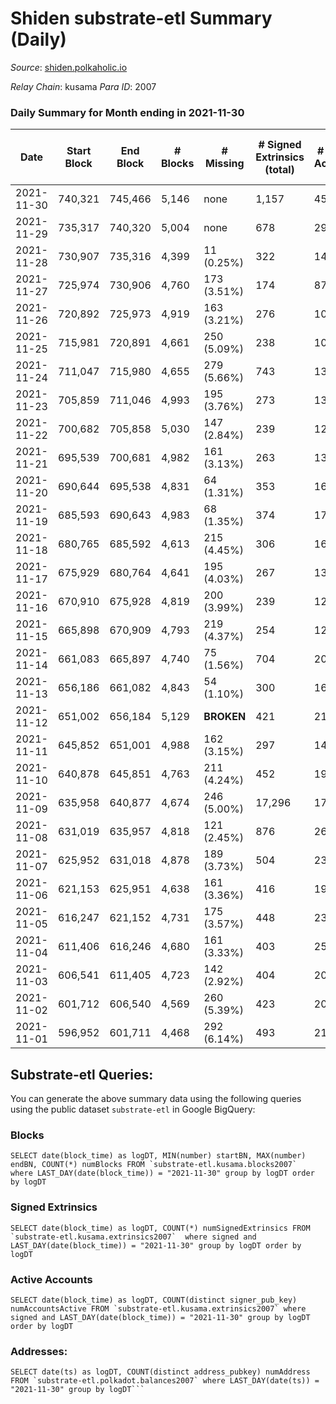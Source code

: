 # Shiden substrate-etl Summary (Daily)

_Source_: [shiden.polkaholic.io](https://shiden.polkaholic.io)

*Relay Chain*: kusama
*Para ID*: 2007



### Daily Summary for Month ending in 2021-11-30


| Date | Start Block | End Block | # Blocks | # Missing | # Signed Extrinsics (total) | # Active Accounts | # Addresses with Balances | # Events | # Transfers | # XCM Transfers In | # XCM Transfers Out |
| ---- | ----------- | --------- | -------- | --------- | --------------------------- | ----------------- | ------------------------- | -------- | ----------- | ------------------ | ------------------- |
| 2021-11-30 | 740,321 | 745,466 | 5,146 | none  | 1,157 | 450 | 31,176 | 114,233 | 6,817 ($1,904,985.06) |   |   |
| 2021-11-29 | 735,317 | 740,320 | 5,004 | none  | 678 | 290 |  | 70,761 | 6,104 ($588,288.56) |   |   |
| 2021-11-28 | 730,907 | 735,316 | 4,399 | 11 (0.25%) | 322 | 140 |  | 35,959 | 4,594 ($156,713.56) |   |   |
| 2021-11-27 | 725,974 | 730,906 | 4,760 | 173 (3.51%) | 174 | 87 |  | 30,147 | 5,666 ($719,304.79) |   |   |
| 2021-11-26 | 720,892 | 725,973 | 4,919 | 163 (3.21%) | 276 | 109 |  | 39,392 | 5,985 ($1,418,867.31) |   |   |
| 2021-11-25 | 715,981 | 720,891 | 4,661 | 250 (5.09%) | 238 | 106 |  | 45,417 | 5,697 ($622,100.04) |   |   |
| 2021-11-24 | 711,047 | 715,980 | 4,655 | 279 (5.66%) | 743 | 130 |  | 32,577 | 5,979 ($5,066,827.17) |   |   |
| 2021-11-23 | 705,859 | 711,046 | 4,993 | 195 (3.76%) | 273 | 138 |  | 34,006 | 5,778 ($1,144,617.31) |   |   |
| 2021-11-22 | 700,682 | 705,858 | 5,030 | 147 (2.84%) | 239 | 126 |  | 39,054 | 6,130 ($621,455.79) |   |   |
| 2021-11-21 | 695,539 | 700,681 | 4,982 | 161 (3.13%) | 263 | 139 |  | 31,768 | 5,758 ($473,691.45) |   |   |
| 2021-11-20 | 690,644 | 695,538 | 4,831 | 64 (1.31%) | 353 | 169 |  | 19,473 | 4,281 ($227,252.18) |   |   |
| 2021-11-19 | 685,593 | 690,643 | 4,983 | 68 (1.35%) | 374 | 177 |  | 17,595 | 4,231 ($441,673.10) |   |   |
| 2021-11-18 | 680,765 | 685,592 | 4,613 | 215 (4.45%) | 306 | 169 |  | 26,662 | 5,577 ($1,284,428.95) |   |   |
| 2021-11-17 | 675,929 | 680,764 | 4,641 | 195 (4.03%) | 267 | 133 |  | 37,486 | 5,554 ($1,251,286.43) |   |   |
| 2021-11-16 | 670,910 | 675,928 | 4,819 | 200 (3.99%) | 239 | 123 |  | 27,635 | 5,483 ($9,239,061.29) |   |   |
| 2021-11-15 | 665,898 | 670,909 | 4,793 | 219 (4.37%) | 254 | 123 |  | 30,877 | 5,782 ($828,747.75) |   |   |
| 2021-11-14 | 661,083 | 665,897 | 4,740 | 75 (1.56%) | 704 | 209 |  | 19,936 | 4,453 ($628,929.94) |   |   |
| 2021-11-13 | 656,186 | 661,082 | 4,843 | 54 (1.10%) | 300 | 164 |  | 16,433 | 4,229 ($575,522.89) |   |   |
| 2021-11-12 | 651,002 | 656,184 | 5,129 |  **BROKEN**  | 421 | 211 |  | 20,133 | 4,399 ($1,287,248.78) |   |   |
| 2021-11-11 | 645,852 | 651,001 | 4,988 | 162 (3.15%) | 297 | 147 |  | 32,840 | 5,992 ($757,153.68) |   |   |
| 2021-11-10 | 640,878 | 645,851 | 4,763 | 211 (4.24%) | 452 | 191 |  | 40,209 | 6,548 ($1,053,499.43) |   |   |
| 2021-11-09 | 635,958 | 640,877 | 4,674 | 246 (5.00%) | 17,296 | 17,083 |  | 97,041 | 22,963 ($2,715,849.36) |   |   |
| 2021-11-08 | 631,019 | 635,957 | 4,818 | 121 (2.45%) | 876 | 269 |  | 70,101 | 19,092 ($677,640.26) |   |   |
| 2021-11-07 | 625,952 | 631,018 | 4,878 | 189 (3.73%) | 504 | 236 |  | 14,665 | 3,355 ($867,968.90) |   |   |
| 2021-11-06 | 621,153 | 625,951 | 4,638 | 161 (3.36%) | 416 | 191 |  | 12,276 | 3,092 ($750,472.71) |   |   |
| 2021-11-05 | 616,247 | 621,152 | 4,731 | 175 (3.57%) | 448 | 238 |  | 14,814 | 3,603 ($532,868.57) |   |   |
| 2021-11-04 | 611,406 | 616,246 | 4,680 | 161 (3.33%) | 403 | 250 |  | 14,025 | 3,523 ($323,024.85) |   |   |
| 2021-11-03 | 606,541 | 611,405 | 4,723 | 142 (2.92%) | 404 | 206 |  | 10,597 | 3,129 ($573,552.07) |   |   |
| 2021-11-02 | 601,712 | 606,540 | 4,569 | 260 (5.39%) | 423 | 205 |  | 26,827 | 4,849 ($3,695,996.77) |   |   |
| 2021-11-01 | 596,952 | 601,711 | 4,468 | 292 (6.14%) | 493 | 219 |  | 38,479 | 6,669 ($1,666,581.76) |   |   |

## Substrate-etl Queries:
You can generate the above summary data using the following queries using the public dataset `substrate-etl` in Google BigQuery:


### Blocks
```
SELECT date(block_time) as logDT, MIN(number) startBN, MAX(number) endBN, COUNT(*) numBlocks FROM `substrate-etl.kusama.blocks2007`  where LAST_DAY(date(block_time)) = "2021-11-30" group by logDT order by logDT
```


### Signed Extrinsics
```
SELECT date(block_time) as logDT, COUNT(*) numSignedExtrinsics FROM `substrate-etl.kusama.extrinsics2007`  where signed and LAST_DAY(date(block_time)) = "2021-11-30" group by logDT order by logDT
```


### Active Accounts
```
SELECT date(block_time) as logDT, COUNT(distinct signer_pub_key) numAccountsActive FROM `substrate-etl.kusama.extrinsics2007` where signed and LAST_DAY(date(block_time)) = "2021-11-30" group by logDT order by logDT
```


### Addresses:
```
SELECT date(ts) as logDT, COUNT(distinct address_pubkey) numAddress FROM `substrate-etl.polkadot.balances2007` where LAST_DAY(date(ts)) = "2021-11-30" group by logDT```


